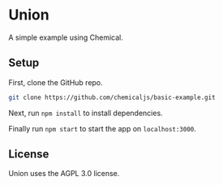 # Union
A simple example using Chemical.

## Setup
First, clone the GitHub repo.

```bash
git clone https://github.com/chemicaljs/basic-example.git
```

Next, run `npm install` to install dependencies.

Finally run `npm start` to start the app on `localhost:3000`.

## License
Union uses the AGPL 3.0 license.

